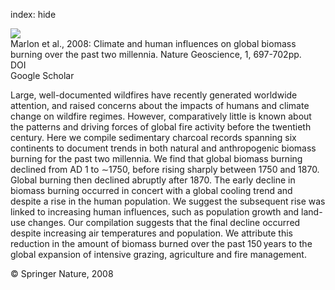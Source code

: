 index: hide

<div class="Citation">
    <div class="Citation-thumb CitationThumb-linked"  data-href="https://doi.org/10.1038/ngeo313">
      <img src="https://static.claimspace.cloud/climate-study-static/refs/thumbs/7/Marlon_et_al_2008-thumb.png" />
    </div>

  <div class="Citation-body">
    <div class="Citation-text">Marlon et al., 2008: Climate and human influences on global biomass burning over the past two millennia. <span class="Article-journal">Nature Geoscience, </span><span class="Article-volume">1, </span>697-702pp.</div>
    <div class="Citation-links">
      <div class="CitationLink" data-href="https://doi.org/10.1038/ngeo313">
        <div class="CitationLink-icon CitationLink-Doi"></div>
        <div class="CitationLink-text">DOI</div>
      </div>
      <div class="CitationLink" data-href="https://scholar.google.com/scholar?q=10.1038/ngeo313">
        <div class="CitationLink-icon CitationLink-Scholar"></div>
        <div class="CitationLink-text">Google Scholar</div>
      </div>
    </div>
  </div>
</div>

Large, well-documented wildfires have recently generated worldwide attention, and raised concerns about the impacts of humans and climate change on wildfire regimes. However, comparatively little is known about the patterns and driving forces of global fire activity before the twentieth century. Here we compile sedimentary charcoal records spanning six continents to document trends in both natural and anthropogenic biomass burning for the past two millennia. We find that global biomass burning declined from AD 1 to ∼1750, before rising sharply between 1750 and 1870. Global burning then declined abruptly after 1870. The early decline in biomass burning occurred in concert with a global cooling trend and despite a rise in the human population. We suggest the subsequent rise was linked to increasing human influences, such as population growth and land-use changes. Our compilation suggests that the final decline occurred despite increasing air temperatures and population. We attribute this reduction in the amount of biomass burned over the past 150 years to the global expansion of intensive grazing, agriculture and fire management.

<div class="Citation-copy">
&copy; Springer Nature, 2008
</div>